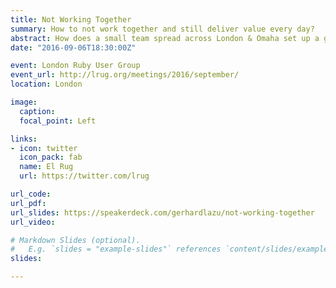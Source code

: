```yaml
---
title: Not Working Together
summary: How to not work together and still deliver value every day?
abstract: How does a small team spread across London & Omaha set up a global production infrastructure while not working together?
date: "2016-09-06T18:30:00Z"

event: London Ruby User Group
event_url: http://lrug.org/meetings/2016/september/
location: London

image:
  caption:
  focal_point: Left

links:
- icon: twitter
  icon_pack: fab
  name: El Rug
  url: https://twitter.com/lrug

url_code:
url_pdf:
url_slides: https://speakerdeck.com/gerhardlazu/not-working-together
url_video:

# Markdown Slides (optional).
#   E.g. `slides = "example-slides"` references `content/slides/example-slides.md`.
slides:

---
```

